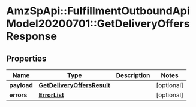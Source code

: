 # AmzSpApi::FulfillmentOutboundApiModel20200701::GetDeliveryOffersResponse

## Properties
Name | Type | Description | Notes
------------ | ------------- | ------------- | -------------
**payload** | [**GetDeliveryOffersResult**](GetDeliveryOffersResult.md) |  | [optional] 
**errors** | [**ErrorList**](ErrorList.md) |  | [optional] 

